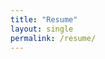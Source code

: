 ```yaml
---
title: "Resume"
layout: single
permalink: /resume/
---
```


<!--

<object data="/assets/leevi-veneranta-resume-en.pdf" width="1000" height="1200" 
type='application/pdf' alt='This should show a pdf document viewer of my resume!' />

-->
